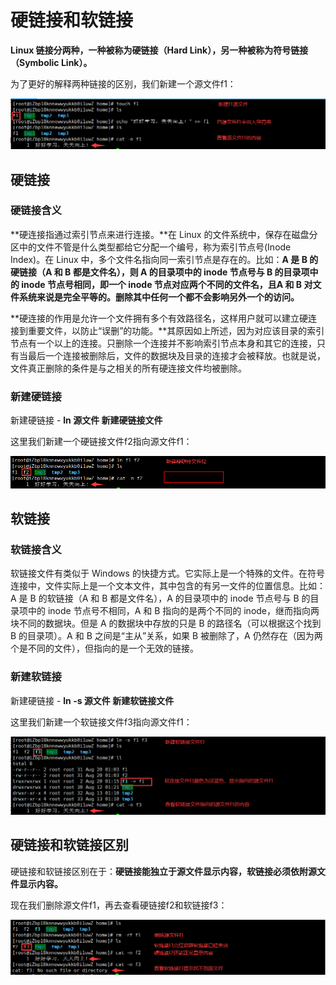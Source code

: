 # 硬链接和软链接

**Linux 链接分两种，一种被称为硬链接（Hard Link），另一种被称为符号链接（Symbolic Link）。**

为了更好的解释两种链接的区别，我们新建一个源文件f1：

![QQ截图20210820010608](Image/QQ截图20210820010608.png)

## 硬链接

### 硬链接含义

**硬连接指通过索引节点来进行连接。**在 Linux 的文件系统中，保存在磁盘分区中的文件不管是什么类型都给它分配一个编号，称为索引节点号(Inode Index)。在 Linux 中，多个文件名指向同一索引节点是存在的。比如：**A 是 B 的硬链接（A 和 B 都是文件名），则 A 的目录项中的 inode 节点号与 B 的目录项中的 inode 节点号相同，即一个 inode 节点对应两个不同的文件名，且A 和 B 对文件系统来说是完全平等的。删除其中任何一个都不会影响另外一个的访问。**

**硬连接的作用是允许一个文件拥有多个有效路径名，这样用户就可以建立硬连接到重要文件，以防止“误删”的功能。**其原因如上所述，因为对应该目录的索引节点有一个以上的连接。只删除一个连接并不影响索引节点本身和其它的连接，只有当最后一个连接被删除后，文件的数据块及目录的连接才会被释放。也就是说，文件真正删除的条件是与之相关的所有硬连接文件均被删除。

### 新建硬链接

新建硬链接 - **ln 源文件 新建硬链接文件**

这里我们新建一个硬链接文件f2指向源文件f1：

![QQ截图20210820011217](Image/QQ截图20210820011217.png)

## 软链接

### 软链接含义

软链接文件有类似于 Windows 的快捷方式。它实际上是一个特殊的文件。在符号连接中，文件实际上是一个文本文件，其中包含的有另一文件的位置信息。比如：A 是 B 的软链接（A 和 B 都是文件名），A 的目录项中的 inode 节点号与 B 的目录项中的 inode 节点号不相同，A 和 B 指向的是两个不同的 inode，继而指向两块不同的数据块。但是 A 的数据块中存放的只是 B 的路径名（可以根据这个找到 B 的目录项）。A 和 B 之间是“主从”关系，如果 B 被删除了，A 仍然存在（因为两个是不同的文件），但指向的是一个无效的链接。

### 新建软链接

新建硬链接 - **ln -s 源文件 新建软链接文件**

这里我们新建一个软链接文件f3指向源文件f1：

![QQ截图20210820011912](Image/QQ截图20210820011912.png)

## 硬链接和软链接区别

硬链接和软链接区别在于：**硬链接能独立于源文件显示内容，软链接必须依附源文件显示内容。**

现在我们删除源文件f1，再去查看硬链接f2和软链接f3：

![QQ截图20210820012514](Image/QQ截图20210820012514.png)